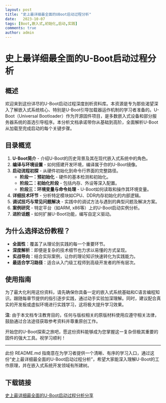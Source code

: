 ```yaml
---
layout: post
title: "史上最详细最全面的UBoot启动过程分析"
date:   2023-10-07
tags: [Boot,嵌入式,初始化,启动,实践]
comments: true
author: admin
---
```

# 史上最详细最全面的U-Boot启动过程分析

## 概述

欢迎来到这份详尽的U-Boot启动过程深度剖析资料库。本资源是专为那些渴望深入了解嵌入式系统核心、特别是U-Boot引导加载器运作机制的学习者准备的。U-Boot（Universal Bootloader）作为开源固件项目，是多数嵌入式设备和部分服务器系统的首选引导程序。本分析文档承诺带你从基础到高阶，全面解析U-Boot从加载至完成启动的每个关键步骤。

## 目录概览

1. **U-Boot简介** - 介绍U-Boot的历史背景及其在现代嵌入式系统中的角色。
2. **编译与环境设置** - 如何搭建开发环境，编译属于你的U-Boot镜像。
3. **启动流程初探** - 从硬件初始化到命令行界面的完整路径。
   - **阶段一：预初始化** - 硬件的基本检测和初始化。
   - **阶段二：初始化阶段** - 包括内存、外设等深入配置。
   - **阶段三：环境变量与命令处理** - U-Boot如何读取和操作其环境变量。
4. **详细技术环节** - 分析特定模块如CPU、DDR内存初始化的内部逻辑。
5. **调试技巧与常见问题解决** - 实践中的调试方法与遇到的典型问题及解决方案。
6. **案例研究** - 特定平台（如ARM, x86等）上的U-Boot启动实例分析。
7. **进阶话题** - 如何扩展U-Boot功能，编写自定义驱动。

## 为什么选择这份教程？

- **全面性**：覆盖了从理论到实践的每一个重要环节。
- **深度解析**：即便是复杂的技术细节也力求以易懂的方式呈现。
- **实战导向**：结合实际案例，让你的理论知识快速转化为实践能力。
- **最适合学习路径**：适合从入门级工程师到高级开发者的所有层次。

## 使用指南

为了最大化利用这份资料，请先确保你具备一定的嵌入式系统基础和C语言编程知识。跟随每章节提供的指引逐步实践，通过动手实验加深理解。同时，建议配合真实的开发板或虚拟环境进行实践学习，这将极大提升学习效果。

**注**: 由于本文档专注教育目的，任何与版权相关的原版材料使用应遵守相关法律，鼓励通过合法途径获取参考资料并尊重原创工作。

开始您的U-Boot探索之旅吧，愿这份资料能够成为您掌握这一复杂但极其重要的固件的强大工具。祝学习顺利！

---

此份 README.md 指南意在为学习者提供一个清晰、有序的学习入口，通过这份“史上最详细最全面的U-Boot启动过程分析”，希望大家能深入理解U-Boot的工作原理，并在嵌入式系统开发领域有所建树。

## 下载链接

[史上最详细最全面的U-Boot启动过程分析分享](https://pan.quark.cn/s/c85aae67297a)